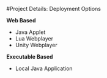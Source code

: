 #Project Details: Deployment Options

__Web Based__

* Java Applet
* Lua Webplayer
* Unity Webplayer

__Executable Based__

* Local Java Application

